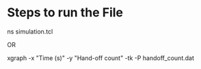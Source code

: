 # Steps to run the File

ns simulation.tcl

OR

xgraph -x "Time (s)" -y "Hand-off count" -tk -P handoff_count.dat
